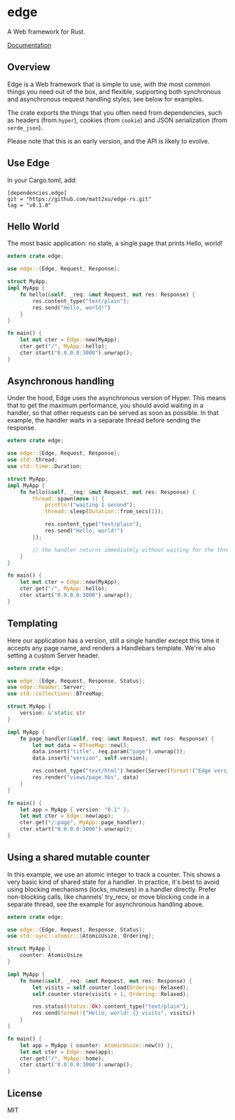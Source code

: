 # edge

A Web framework for Rust.

[Documentation](http://matt2xu.github.io/edge-rs)

## Overview

Edge is a Web framework that is simple to use, with the most common things
you need out of the box, and flexible, supporting both synchronous and asynchronous
request handling styles; see below for examples.

The crate exports the things that you often need from dependencies, such as headers (from `hyper`),
cookies (from `cookie`) and JSON serialization (from `serde_json`).

Please note that this is an early version, and the API is likely to evolve.

## Use Edge

In your Cargo.toml, add:

```
[dependencies.edge]
git = "https://github.com/matt2xu/edge-rs.git"
tag = "v0.1.0"
```

## Hello World

The most basic application: no state, a single page that prints Hello, world!

```rust
extern crate edge;

use edge::{Edge, Request, Response};

struct MyApp;
impl MyApp {
    fn hello(&self, _req: &mut Request, mut res: Response) {
        res.content_type("text/plain");
        res.send("Hello, world!")
    }
}

fn main() {
    let mut cter = Edge::new(MyApp);
    cter.get("/", MyApp::hello);
    cter.start("0.0.0.0:3000").unwrap();
}
```

## Asynchronous handling

Under the hood, Edge uses the asynchronous version of Hyper. This means that to get the maximum
performance, you should avoid waiting in a handler, so that other requests
can be served as soon as possible. In that example, the handler waits in a separate thread before sending
the response.

```rust
extern crate edge;

use edge::{Edge, Request, Response};
use std::thread;
use std::time::Duration;

struct MyApp;
impl MyApp {
    fn hello(&self, _req: &mut Request, mut res: Response) {
        thread::spawn(move || {
            println!("waiting 1 second");
            thread::sleep(Duration::from_secs(1));

            res.content_type("text/plain");
            res.send("Hello, world!")
        });

        // the handler returns immediately without waiting for the thread
    }
}

fn main() {
    let mut cter = Edge::new(MyApp);
    cter.get("/", MyApp::hello);
    cter.start("0.0.0.0:3000").unwrap();
}
```

## Templating

Here our application has a version, still a single handler except this time
it accepts any page name, and renders a Handlebars template.  We're also
setting a custom Server header.

```rust
extern crate edge;

use edge::{Edge, Request, Response, Status};
use edge::header::Server;
use std::collections::BTreeMap;

struct MyApp {
    version: &'static str
}

impl MyApp {
    fn page_handler(&self, req: &mut Request, mut res: Response) {
        let mut data = BTreeMap::new();
        data.insert("title", req.param("page").unwrap());
        data.insert("version", self.version);

        res.content_type("text/html").header(Server(format!("Edge version {}", self.version)));
        res.render("views/page.hbs", data)
    }
}

fn main() {
    let app = MyApp { version: "0.1" };
    let mut cter = Edge::new(app);
    cter.get("/:page", MyApp::page_handler);
    cter.start("0.0.0.0:3000").unwrap();
}
```

## Using a shared mutable counter

In this example, we use an atomic integer to track a counter. This shows a very basic
kind of shared state for a handler. In practice, it's best to avoid using blocking
mechanisms (locks, mutexes) in a handler directly. Prefer non-blocking calls,
like channels' try_recv, or move blocking code in a separate thread,
see the example for asynchronous handling above.

```rust
extern crate edge;

use edge::{Edge, Request, Response, Status};
use std::sync::atomic::{AtomicUsize, Ordering};

struct MyApp {
    counter: AtomicUsize
}

impl MyApp {
    fn home(&self, _req: &mut Request, mut res: Response) {
        let visits = self.counter.load(Ordering::Relaxed);
        self.counter.store(visits + 1, Ordering::Relaxed);

        res.status(Status::Ok).content_type("text/plain");
        res.send(format!("Hello, world! {} visits", visits))
    }
}

fn main() {
    let app = MyApp { counter: AtomicUsize::new(0) };
    let mut cter = Edge::new(app);
    cter.get("/", MyApp::home);
    cter.start("0.0.0.0:3000").unwrap();
}
```

## License

MIT
